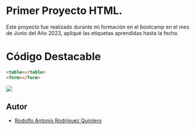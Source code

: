 # Primer Proyecto HTML.

Este proyecto fue realizado durante mi formación en el bootcamp en el mes de Junio del Año 2023,
apliqué las etiquetas aprendidas hasta la fecha.

# Código Destacable

```html
<table></table>
<form></form>
```



![](./images/rodcode.JPG)

## Autor

- [Rodolfo Antonio Rodríguez Quintero](https://www.your-site.com)
